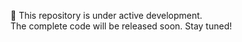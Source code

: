 🚧 This repository is under active development.  
The complete code will be released soon. Stay tuned!